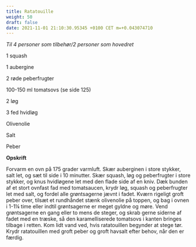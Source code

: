 ```yaml
---
title: Ratatouille
weight: 50
draft: false
date: 2021-11-01 21:10:30.95345 +0100 CET m=+0.043074710
---
```



*Til 4 personer som tilbehør/2 personer som hovedret*

1 squash

1 aubergine

2 røde peberfrugter

100-150 ml tomatsovs (se side 125)

2 løg

3 fed hvidløg

Olivenolie

Salt

Peber

**Opskrift**

Forvarm en ovn på 175 grader varmluft. Skær auberginen i store stykker,
salt let, og sæt til side i 10 minutter. Skær squash, løg og
peberfrugter i store stykker, og knus hvidløgene let med den flade side
af en kniv. Dæk bunden af et stort ovnfast fad med tomatsaucen, krydr
løg, squash og peberfrugter let med salt, og fordel alle grøntsagerne
jævnt i fadet. Kværn rigeligt groft peber over, tilsæt et rundhåndet
stænk olivenolie på toppen, og bag i ovnen i 1-1¼ time eller indtil
grøntsagerne er meget gyldne og møre. Vend grøntsagerne en gang eller to
mens de steger, og skrab gerne siderne af fadet med en træske, så den
karamelliserede tomatsovs i kanten bringes tilbage i retten. Kom lidt
vand ved, hvis ratatouillen begynder at stege tør. Krydr ratatouillen
med groft peber og groft havsalt efter behov, når den er færdig.

